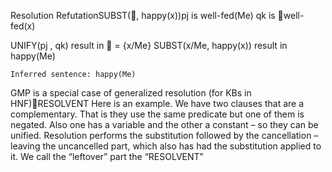 Resolution RefutationSUBST(, happy(x))pj	is  well-fed(Me)
	qk	is well-fed(x)

UNIFY(pj , qk) 		result in  = {x/Me}
	SUBST(x/Me, happy(x))	result in happy(Me)

	Inferred sentence: happy(Me)

GMP is a special case of generalized resolution (for KBs in HNF)RESOLVENT
Here is an example.
We have two clauses that are a complementary. That is they use the same predicate but one of them is negated. Also one has a variable and the other a constant – so they can be unified.
Resolution performs the substitution followed by the cancellation – leaving the uncancelled part, which also has had the substitution applied to it.
We call the “leftover” part the “RESOLVENT”

